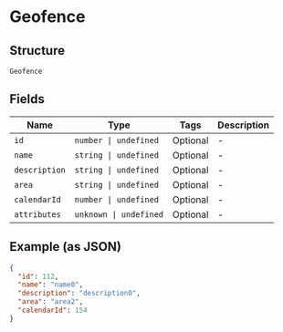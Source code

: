 
# Geofence

## Structure

`Geofence`

## Fields

| Name | Type | Tags | Description |
|  --- | --- | --- | --- |
| `id` | `number \| undefined` | Optional | - |
| `name` | `string \| undefined` | Optional | - |
| `description` | `string \| undefined` | Optional | - |
| `area` | `string \| undefined` | Optional | - |
| `calendarId` | `number \| undefined` | Optional | - |
| `attributes` | `unknown \| undefined` | Optional | - |

## Example (as JSON)

```json
{
  "id": 112,
  "name": "name0",
  "description": "description0",
  "area": "area2",
  "calendarId": 154
}
```

